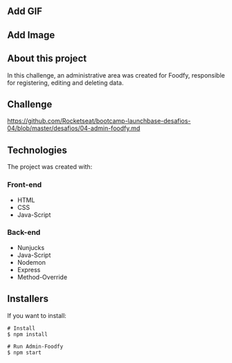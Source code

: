 ## **Add GIF**

## **Add Image**

## **About this project**
In this challenge, an administrative area was created for Foodfy, responsible for registering, editing and deleting data.

## **Challenge**
https://github.com/Rocketseat/bootcamp-launchbase-desafios-04/blob/master/desafios/04-admin-foodfy.md


## **Technologies**
The project was created with:

### Front-end
- HTML
- CSS
- Java-Script

### Back-end
- Nunjucks
- Java-Script
- Nodemon
- Express
- Method-Override

## Installers
If you want to install:
```
# Install 
$ npm install

# Run Admin-Foodfy
$ npm start
```
